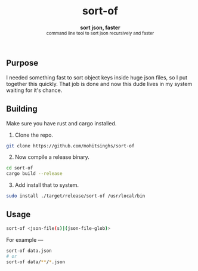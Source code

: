 <h1 align='center'>sort-of</h1>
<p align="center">
  <b>sort json, faster</b><br />
  <sub>command line tool to sort json recursively and faster</sub>
</p>
<br />

## Purpose

I needed something fast to sort object keys inside huge json files, so I put together this quickly. That job is done and now this dude lives in my system waiting for it's chance.

## Building

Make sure you have rust and cargo installed.

1. Clone the repo.

```sh
git clone https://github.com/mohitsinghs/sort-of
```

2. Now compile a release binary.

```sh
cd sort-of
cargo build --release
```

3. Add install that to system.

```sh
sudo install ./target/release/sort-of /usr/local/bin
```

## Usage

```sh
sort-of <json-file(s)|(json-file-glob)>
```

For example &mdash;

```sh
sort-of data.json
# or
sort-of data/**/*.json
```
